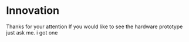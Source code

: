 # Innovation
Thanks for your attention
If you would like to see the hardware prototype just ask me. i got one
